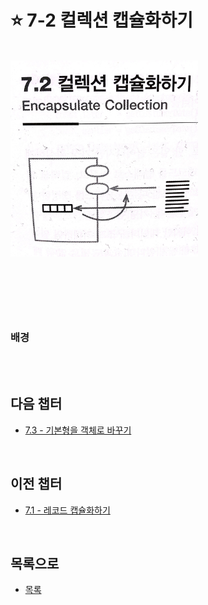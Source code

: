 # :star: 7-2 컬렉션 캡슐화하기

<br>

<img src="../../Images/07_02_image.jpeg" width="300px">

<br>

```js

```

<br>

```js

```

<br>

### 배경

<br>

<br>

## 다음 챕터

- [7.3 - 기본형을 객체로 바꾸기](https://github.com/Esoolgnah/Summary_of_Refactoring_2nd_Edition/blob/main/Notes/07_캡슐화/07_03_기본형을_객체로_바꾸기.md)

<br>

## 이전 챕터

- [7.1 - 레코드 캡슐화하기](https://github.com/Esoolgnah/Summary_of_Refactoring_2nd_Edition/blob/main/Notes/07_캡슐화/07_01_레코드_캡슐화하기.md)

<br>

## 목록으로

- [목록](https://github.com/Esoolgnah/Summary_of_Refactoring_2nd_Edition/blob/main/Notes/07_캡슐화/07_00_캡슐화.md)
